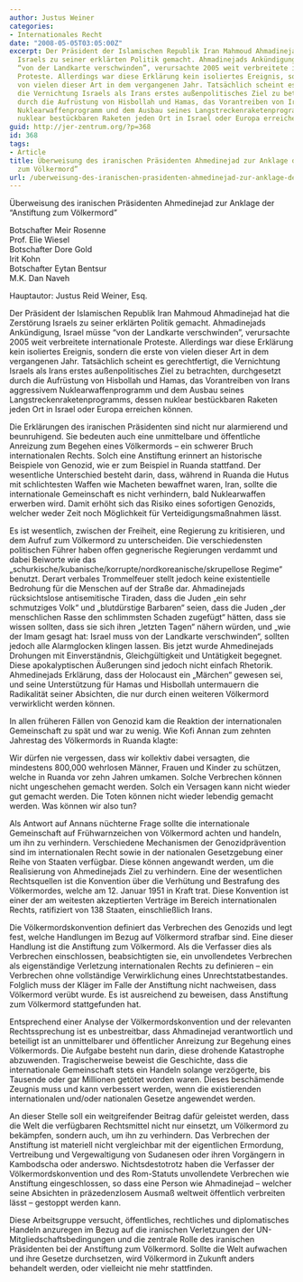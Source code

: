 ```yaml
---
author: Justus Weiner
categories:
- Internationales Recht
date: "2008-05-05T03:05:00Z"
excerpt: Der Präsident der Islamischen Republik Iran Mahmoud Ahmadinejad hat die Zerstörung
  Israels zu seiner erklärten Politik gemacht. Ahmadinejads Ankündigung, Israel müsse
  “von der Landkarte verschwinden”, verursachte 2005 weit verbreitete internationale
  Proteste. Allerdings war diese Erklärung kein isoliertes Ereignis, sondern die erste
  von vielen dieser Art in dem vergangenen Jahr. Tatsächlich scheint es gerechtfertigt,
  die Vernichtung Israels als Irans erstes außenpolitisches Ziel zu betrachten, durchgesetzt
  durch die Aufrüstung von Hisbollah und Hamas, das Vorantreiben von Irans aggressivem
  Nuklearwaffenprogramm und dem Ausbau seines Langstreckenraketenprogramms, dessen
  nuklear bestückbaren Raketen jeden Ort in Israel oder Europa erreichen können.
guid: http://jer-zentrum.org/?p=368
id: 368
tags:
- Article
title: Überweisung des iranischen Präsidenten Ahmedinejad zur Anklage der “Anstiftung
  zum Völkermord”
url: /uberweisung-des-iranischen-prasidenten-ahmedinejad-zur-anklage-der-anstiftung-zum-volkermord/
---
```





Überweisung des iranischen Präsidenten Ahmedinejad zur Anklage der “Anstiftung zum Völkermord”

Botschafter Meir Rosenne  
Prof. Elie Wiesel  
Botschafter Dore Gold  
Irit Kohn  
Botschafter Eytan Bentsur  
M.K. Dan Naveh

Hauptautor: Justus Reid Weiner, Esq.


  
Der Präsident der Islamischen Republik Iran Mahmoud Ahmadinejad hat die Zerstörung Israels zu seiner erklärten Politik gemacht. Ahmadinejads Ankündigung, Israel müsse “von der Landkarte verschwinden”, verursachte 2005 weit verbreitete internationale Proteste. Allerdings war diese Erklärung kein isoliertes Ereignis, sondern die erste von vielen dieser Art in dem vergangenen Jahr. Tatsächlich scheint es gerechtfertigt, die Vernichtung Israels als Irans erstes außenpolitisches Ziel zu betrachten, durchgesetzt durch die Aufrüstung von Hisbollah und Hamas, das Vorantreiben von Irans aggressivem Nuklearwaffenprogramm und dem Ausbau seines Langstreckenraketenprogramms, dessen nuklear bestückbaren Raketen jeden Ort in Israel oder Europa erreichen können.

Die Erklärungen des iranischen Präsidenten sind nicht nur alarmierend und beunruhigend. Sie bedeuten auch eine unmittelbare und öffentliche Anreizung zum Begehen eines Völkermords – ein schwerer Bruch internationalen Rechts. Solch eine Anstiftung erinnert an historische Beispiele von Genozid, wie er zum Beispiel in Ruanda stattfand. Der wesentliche Unterschied besteht darin, dass, während in Ruanda die Hutus mit schlichtesten Waffen wie Macheten bewaffnet waren, Iran, sollte die internationale Gemeinschaft es nicht verhindern, bald Nuklearwaffen erwerben wird. Damit erhöht sich das Risiko eines sofortigen Genozids, welcher weder Zeit noch Möglichkeit für Verteidigungsmaßnahmen lässt.

Es ist wesentlich, zwischen der Freiheit, eine Regierung zu kritisieren, und dem Aufruf zum Völkermord zu unterscheiden. Die verschiedensten politischen Führer haben offen gegnerische Regierungen verdammt und dabei Beiworte wie das „schurkische/kubanische/korrupte/nordkoreanische/skrupellose Regime“ benutzt. Derart verbales Trommelfeuer stellt jedoch keine existentielle Bedrohung für die Menschen auf der Straße dar. Ahmadinejads rücksichtslose antisemitische Tiraden, dass die Juden „ein sehr schmutziges Volk“ und „blutdürstige Barbaren“ seien, dass die Juden „der menschlichen Rasse den schlimmsten Schaden zugefügt“ hätten, dass sie wissen sollten, dass sie sich ihren „letzten Tagen“ nähern würden, und „wie der Imam gesagt hat: Israel muss von der Landkarte verschwinden“, sollten jedoch alle Alarmglocken klingen lassen. Bis jetzt wurde Ahmedinejads Drohungen mit Einverständnis, Gleichgültigkeit und Untätigkeit begegnet. Diese apokalyptischen Äußerungen sind jedoch nicht einfach Rhetorik. Ahmedinejads Erklärung, dass der Holocaust ein „Märchen“ gewesen sei, und seine Unterstützung für Hamas und Hisbollah untermauern die Radikalität seiner Absichten, die nur durch einen weiteren Völkermord verwirklicht werden können.

In allen früheren Fällen von Genozid kam die Reaktion der internationalen Gemeinschaft zu spät und war zu wenig. Wie Kofi Annan zum zehnten Jahrestag des Völkermords in Ruanda klagte:

Wir dürfen nie vergessen, dass wir kollektiv dabei versagten, die mindestens 800,000 wehrlosen Männer, Frauen und Kinder zu schützen, welche in Ruanda vor zehn Jahren umkamen. Solche Verbrechen können nicht ungeschehen gemacht werden. Solch ein Versagen kann nicht wieder gut gemacht werden. Die Toten können nicht wieder lebendig gemacht werden. Was können wir also tun?

Als Antwort auf Annans nüchterne Frage sollte die internationale Gemeinschaft auf Frühwarnzeichen von Völkermord achten und handeln, um ihn zu verhindern. Verschiedene Mechanismen der Genozidprävention sind im internationalen Recht sowie in der nationalen Gesetzgebung einer Reihe von Staaten verfügbar. Diese können angewandt werden, um die Realisierung von Ahmedinejads Ziel zu verhindern. Eine der wesentlichen Rechtsquellen ist die Konvention über die Verhütung und Bestrafung des Völkermordes, welche am 12. Januar 1951 in Kraft trat. Diese Konvention ist einer der am weitesten akzeptierten Verträge im Bereich internationalen Rechts, ratifiziert von 138 Staaten, einschließlich Irans.

Die Völkermordskonvention definiert das Verbrechen des Genozids und legt fest, welche Handlungen im Bezug auf Völkermord strafbar sind. Eine dieser Handlung ist die Anstiftung zum Völkermord. Als die Verfasser dies als Verbrechen einschlossen, beabsichtigten sie, ein unvollendetes Verbrechen als eigenständige Verletzung internationalen Rechts zu definieren – ein Verbrechen ohne vollständige Verwirklichung eines Unrechtstatbestandes. Folglich muss der Kläger im Falle der Anstiftung nicht nachweisen, dass Völkermord verübt wurde. Es ist ausreichend zu beweisen, dass Anstiftung zum Völkermord stattgefunden hat.

Entsprechend einer Analyse der Völkermordskonvention und der relevanten Rechtssprechung ist es unbestreitbar, dass Ahmadinejad verantwortlich und beteiligt ist an unmittelbarer und öffentlicher Anreizung zur Begehung eines Völkermords. Die Aufgabe besteht nun darin, diese drohende Katastrophe abzuwenden. Tragischerweise beweist die Geschichte, dass die internationale Gemeinschaft stets ein Handeln solange verzögerte, bis Tausende oder gar Millionen getötet worden waren. Dieses beschämende Zeugnis muss und kann verbessert werden, wenn die existierenden internationalen und/oder nationalen Gesetze angewendet werden.

An dieser Stelle soll ein weitgreifender Beitrag dafür geleistet werden, dass die Welt die verfügbaren Rechtsmittel nicht nur einsetzt, um Völkermord zu bekämpfen, sondern auch, um ihn zu verhindern. Das Verbrechen der Anstiftung ist materiell nicht vergleichbar mit der eigentlichen Ermordung, Vertreibung und Vergewaltigung von Sudanesen oder ihren Vorgängern in Kambodscha oder anderswo. Nichtsdestotrotz haben die Verfasser der Völkermordskonvention und des Rom-Statuts unvollendete Verbrechen wie Anstiftung eingeschlossen, so dass eine Person wie Ahmadinejad – welcher seine Absichten in präzedenzlosem Ausmaß weltweit öffentlich verbreiten lässt – gestoppt werden kann.

Diese Arbeitsgruppe versucht, öffentliches, rechtliches und diplomatisches Handeln anzuregen im Bezug auf die iranischen Verletzungen der UN-Mitgliedschaftsbedingungen und die zentrale Rolle des iranischen Präsidenten bei der Anstiftung zum Völkermord. Sollte die Welt aufwachen und ihre Gesetze durchsetzen, wird Völkermord in Zukunft anders behandelt werden, oder vielleicht nie mehr stattfinden.